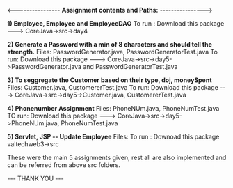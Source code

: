 <----------------                **Assignment contents and Paths:**              ----------------> 


**1) Employee, Employee and EmployeeDAO**
To run : Download this package ---> CoreJava->src->day4


**2) Generate a Password with a min of 8 characters and should tell the strength.**
 Files:  PasswordGenerator.java, PasswordGeneratorTest.java
To run: Download this package  --->  CoreJava->src->day5->PasswordGenerator.java and PasswordGeneratorTest.java


**3) To seggregate the Customer based on their type, doj, moneySpent**
  Files:  Customer.java, CustomererTest.java
To run: Download this package  ---> CoreJava->src->day5->Customer.java, CustomererTest.java


**4) Phonenumber Assignment**
  Files: PhoneNUm.java, PhoneNumTest.java
TO run: Download this package ---> CoreJava->src->day5->PhoneNUm.java, PhoneNumTest.java


**5) Servlet, JSP -- Update Employee**
   Files: 
 To run : Downoad this package valtechweb3->src



These were the main 5 assignments given, rest all are also implemented and can be referred from above src folders.


--- THANK YOU ---
